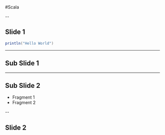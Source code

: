 #Scala

--

## Slide 1
```scala
println("Hello World")
```

---

## Sub Slide 1
<!-- .slide: datna-background="#ff0000" -->

---

## Sub Slide 2
* Fragment 1 <!-- .element class="fragment" -->
* Fragment 2 <!-- .element class="fragment" -->

--

## Slide 2
